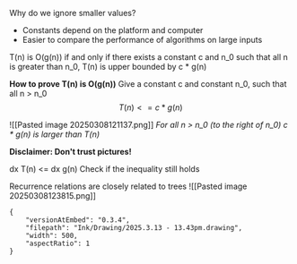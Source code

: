 
Why do we ignore smaller values?
- Constants depend on the platform and computer
- Easier to compare the performance of algorithms on large inputs


T(n) is O(g(n)) if and only if there exists a constant c and n_0
such that all n is greater than n_0, T(n) is upper bounded by c * g(n)

**How to prove T(n) is O(g(n))**
Give a constant c and constant n_0, such that all n > n_0 
$$
T(n) <= c * g(n)
$$

![[Pasted image 20250308121137.png]]
*For all n > n_0 (to the right of n_0)  c * g(n) is larger than T(n)*

**Disclaimer: Don't trust pictures!**

dx T(n) <= dx g(n)
Check if the inequality still holds


Recurrence relations are closely related to trees
![[Pasted image 20250308123815.png]]




```handdrawn-ink
{
	"versionAtEmbed": "0.3.4",
	"filepath": "Ink/Drawing/2025.3.13 - 13.43pm.drawing",
	"width": 500,
	"aspectRatio": 1
}
```
